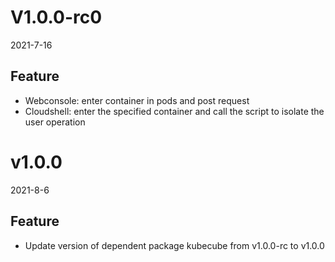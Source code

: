 # V1.0.0-rc0

2021-7-16

## Feature

- Webconsole: enter container in pods and post request
- Cloudshell: enter the specified container and call the script to isolate the user operation

# v1.0.0

2021-8-6

## Feature

- Update version of dependent package kubecube from v1.0.0-rc to v1.0.0